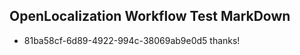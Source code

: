 ## OpenLocalization Workflow Test MarkDown
* 81ba58cf-6d89-4922-994c-38069ab9e0d5 
thanks!<!--HONumber=Mar16_HO3-->
